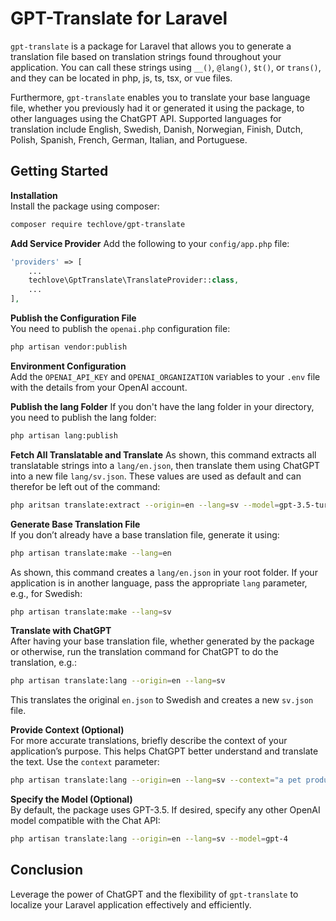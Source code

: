 # GPT-Translate for Laravel

`gpt-translate` is a package for Laravel that allows you to generate a translation file based on translation strings found throughout your application. You can call these strings using `__()`, `@lang()`, `$t()`, or `trans()`, and they can be located in php, js, ts, tsx, or vue files.

Furthermore, `gpt-translate` enables you to translate your base language file, whether you previously had it or generated it using the package, to other languages using the ChatGPT API. Supported languages for translation include English, Swedish, Danish, Norwegian, Finish, Dutch, Polish, Spanish, French, German, Italian, and Portuguese.

## Getting Started

**Installation**  
   Install the package using composer:
```bash
composer require techlove/gpt-translate
```

**Add Service Provider**
Add the following to your `config/app.php` file:
```php
'providers' => [
    ...
    techlove\GptTranslate\TranslateProvider::class,
    ...
],
```


**Publish the Configuration File**  
You need to publish the `openai.php` configuration file:
```bash
php artisan vendor:publish
```

**Environment Configuration**  
Add the `OPENAI_API_KEY` and `OPENAI_ORGANIZATION` variables to your `.env` file with the details from your OpenAI account.

**Publish the lang Folder**
If you don't have the lang folder in your directory, you need to publish the lang folder:
```bash
php artisan lang:publish
```

**Fetch All Translatable and Translate**
As shown, this command extracts all translatable strings into a `lang/en.json`, then translate them using ChatGPT into a new file `lang/sv.json`.
These values are used as default and can therefor be left out of the command:
```bash
php aritsan translate:extract --origin=en --lang=sv --model=gpt-3.5-turbo
```

**Generate Base Translation File**  
If you don’t already have a base translation file, generate it using:
```bash
php artisan translate:make --lang=en
```
As shown, this command creates a `lang/en.json` in your root folder. If your application is in another language, pass the appropriate `lang` parameter, e.g., for Swedish:
```bash
php artisan translate:make --lang=sv
```


**Translate with ChatGPT**  
After having your base translation file, whether generated by the package or otherwise, run the translation command for ChatGPT to do the translation, e.g.:
```bash
php artisan translate:lang --origin=en --lang=sv
```
This translates the original `en.json` to Swedish and creates a new `sv.json` file.

**Provide Context (Optional)**  
For more accurate translations, briefly describe the context of your application’s purpose. This helps ChatGPT better understand and translate the text. Use the `context` parameter:
```bash
php artisan translate:lang --origin=en --lang=sv --context="a pet product sales application"
```


**Specify the Model (Optional)**  
By default, the package uses GPT-3.5. If desired, specify any other OpenAI model compatible with the Chat API:
```bash
php artisan translate:lang --origin=en --lang=sv --model=gpt-4
```


## Conclusion

Leverage the power of ChatGPT and the flexibility of `gpt-translate` to localize your Laravel application effectively and efficiently.
